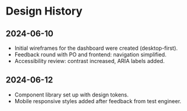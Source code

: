 # Design History

## 2024-06-10
- Initial wireframes for the dashboard were created (desktop-first).
- Feedback round with PO and frontend: navigation simplified.
- Accessibility review: contrast increased, ARIA labels added.

## 2024-06-12
- Component library set up with design tokens.
- Mobile responsive styles added after feedback from test engineer.